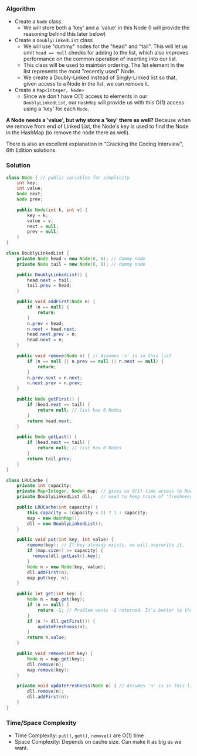 ### Algorithm

- Create a `Node` class.
  - We will store both a 'key' and a 'value' in this Node (I will provide the reasoning behind this later below)
- Create a `DoublyLinkedList` class
  - We will use "dummy" nodes for the "head" and "tail". This will let us omit `head == null` checks for adding to the list, which also improves performance on the common operation of inserting into our list.
  - This class will be used to maintain ordering. The 1st element in the list represents the most "recently used" Node.
  - We create a Doubly-Linked instead of Singly-Linked list so that, given access to a Node in the list, we can remove it.
- Create a `Map<Integer, Node>`
  - Since we don't have O(1) access to elements in our `DoublyLinkedList`, our `HashMap` will provide us with this O(1) access using a 'key' for each `Node`.


__A Node needs a 'value', but why store a 'key' there as well?__ Because when we remove from end of Linked List, the Node's key is used to find the Node in the HashMap (to remove the node there as well).

There is also an excellent explanation in "Cracking the Coding Interview", 6th Edition solutions.

### Solution

```java
class Node { // public variables for simplicity
    int key;
    int value;
    Node next;
    Node prev;

    public Node(int k, int v) {
        key = k;
        value = v;
        next = null;
        prev = null;
    }
}
```

```java
class DoublyLinkedList {
    private Node head = new Node(0, 0); // dummy node
    private Node tail = new Node(0, 0); // dummy node

    public DoublyLinkedList() {
        head.next = tail;
        tail.prev = head;
    }

    public void addFirst(Node n) {
        if (n == null) {
            return;
        }
        n.prev = head;
        n.next = head.next;
        head.next.prev = n;
        head.next = n;
    }

    public void remove(Node n) { // Assumes 'n' is in this list
        if (n == null || n.prev == null || n.next == null) {
            return;
        }
        n.prev.next = n.next;
        n.next.prev = n.prev;
    }

    public Node getFirst() {
        if (head.next == tail) {
            return null; // list has 0 Nodes
        }
        return head.next;
    }

    public Node getLast() {
        if (head.next == tail) {
            return null; // list has 0 Nodes
        }
        return tail.prev;
    }
}
```

```java
class LRUCache {
    private int capacity;
    private Map<Integer, Node> map; // gives us O(1)-time access to Nodes
    private DoublyLinkedList dll;   // used to keep track of "freshness" of Nodes

    public LRUCache(int capacity) {
        this.capacity = (capacity < 1) ? 1 : capacity;
        map = new HashMap();
        dll = new DoublyLinkedList();
    }

    public void put(int key, int value) {
        remove(key); // If key already exists, we will overwrite it.
        if (map.size() >= capacity) {
          remove(dll.getLast().key);
        }
        Node n = new Node(key, value);
        dll.addFirst(n);
        map.put(key, n);
    }

    public int get(int key) {
        Node n = map.get(key);
        if (n == null) {
            return -1; // Problem wants -1 returned. It's better to throw Exception instead.
        }
        if (n != dll.getFirst()) {
            updateFreshness(n);
        }
        return n.value;
    }

    public void remove(int key) {
        Node n = map.get(key);
        dll.remove(n);
        map.remove(key);
    }

    private void updateFreshness(Node n) { // Assumes 'n' is in this list
        dll.remove(n);
        dll.addFirst(n);
    }
}
```

### Time/Space Complexity

-  Time Complexity: `put()`, `get()`, `remove()` are O(1) time
- Space Complexity: Depends on cache size. Can make it as big as we want.

